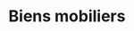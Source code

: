 ---
title: Biens mobiliers
longTitle: 'Biens mobiliers'
tags:
- gccommon
french:
- "[[Personal assets]]"
---